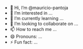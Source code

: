 - 👋 Hi, I’m @mauricio-pantoja
- 👀 I’m interested in ...
- 🌱 I’m currently learning ...
- 💞️ I’m looking to collaborate on ...
- 📫 How to reach me ...
- 😄 Pronouns: ...
- ⚡ Fun fact: ...

<!---
mauricio-pantoja/mauricio-pantoja is a ✨ special ✨ repository because its `README.md` (this file) appears on your GitHub profile.
You can click the Preview link to take a look at your changes.
--->
